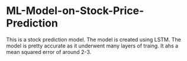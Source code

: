 # ML-Model-on-Stock-Price-Prediction
This is a stock prediction model. The model is created using LSTM. The model is pretty accurate as it underwent many layers of traing. It ahs a mean squared error of around 2-3.
